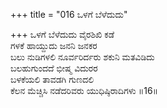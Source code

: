 +++
title = "016 ಒಳಗೆ ಬೆಳೆದುದು"

+++
ಒಳಗೆ ಬೆಳೆದುದು ವೈರಶಿಖಿ ಕಡೆ  
ಗಳಕೆ ಹಾಯ್ದುದು ಜನನಿ ಜನಕರ  
ಬಲು ನುಡಿಗಳಲಿ ನೂರ್ವರಿರ್ದರು ಶಕುನಿ ಮತವಿಡಿದು  
ಬಲಹುಗುಂದದೆ ಭೀಷ್ಮ ವಿದುರರ  
ಬಳಕೆಯಲಿ ತಾವಡಗಿ ಗುಣದಲಿ  
ಕೆಲನ ಮೆಚ್ಚಿಸಿ ನಡೆದರಿವರು ಯುಧಿಷ್ಠಿರಾದಿಗಳು     ॥16॥